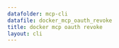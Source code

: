 ```yaml
---
datafolder: mcp-cli
datafile: docker_mcp_oauth_revoke
title: docker mcp oauth revoke
layout: cli
---
```


<!--
This page is automatically generated from Docker's source code. If you want to
suggest a change to the text that appears here, open a ticket or pull request
in the source repository on GitHub:

https://github.com/docker/mcp-gateway
-->

